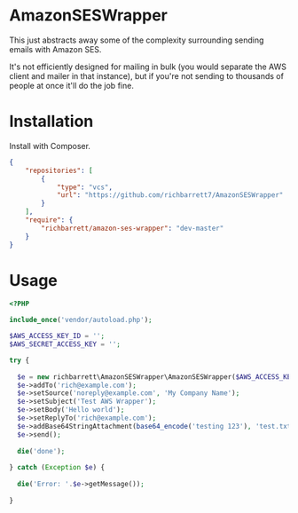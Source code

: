 # AmazonSESWrapper
This just abstracts away some of the complexity surrounding sending emails with Amazon SES.

It's not efficiently designed for mailing in bulk (you would separate the AWS client and mailer in that instance), but if you're not sending to thousands of people at once it'll do the job fine.

# Installation
Install with Composer.
```json
{
    "repositories": [
        {
            "type": "vcs",
            "url": "https://github.com/richbarrett7/AmazonSESWrapper"
        }
    ],
    "require": {
        "richbarrett/amazon-ses-wrapper": "dev-master"
    }
}
```
# Usage
```php
<?PHP

include_once('vendor/autoload.php');

$AWS_ACCESS_KEY_ID = '';
$AWS_SECRET_ACCESS_KEY = ''; 

try {
  
  $e = new richbarrett\AmazonSESWrapper\AmazonSESWrapper($AWS_ACCESS_KEY_ID, $AWS_SECRET_ACCESS_KEY, 'eu-west-1');
  $e->addTo('rich@example.com');
  $e->setSource('noreply@example.com', 'My Company Name');
  $e->setSubject('Test AWS Wrapper');
  $e->setBody('Hello world');
  $e->setReplyTo('rich@example.com');
  $e->addBase64StringAttachment(base64_encode('testing 123'), 'test.txt');
  $e->send();
  
  die('done');
  
} catch (Exception $e) {
  
  die('Error: '.$e->getMessage());
  
}
```